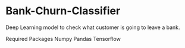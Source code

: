 # Bank-Churn-Classifier
Deep Learning model to check what customer is going to leave a bank.

Required Packages
Numpy
Pandas
Tensorflow
